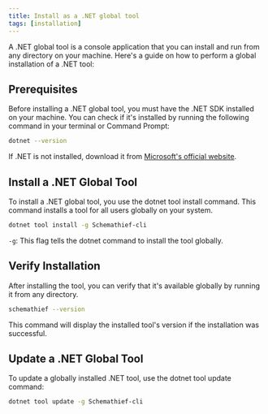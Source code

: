 ```yaml
---
title: Install as a .NET global tool
tags: [installation]
---
```

A .NET global tool is a console application that you can install and run from any directory on your machine. Here's a guide on how to perform a global installation of a .NET tool:

## Prerequisites

Before installing a .NET global tool, you must have the .NET SDK installed on your machine. You can check if it's installed by running the following command in your terminal or Command Prompt:

```bash
dotnet --version
```

If .NET is not installed, download it from [Microsoft's official website](https://dotnet.microsoft.com/download/dotnet).

## Install a .NET Global Tool

To install a .NET global tool, you use the dotnet tool install command. This command installs a tool for all users globally on your system.

```bash
dotnet tool install -g Schemathief-cli
```

`-g`: This flag tells the dotnet command to install the tool globally.

## Verify Installation

After installing the tool, you can verify that it's available globally by running it from any directory.

```bash
schemathief --version
```

This command will display the installed tool's version if the installation was successful.

## Update a .NET Global Tool

To update a globally installed .NET tool, use the dotnet tool update command:

```bash
dotnet tool update -g Schemathief-cli
```
